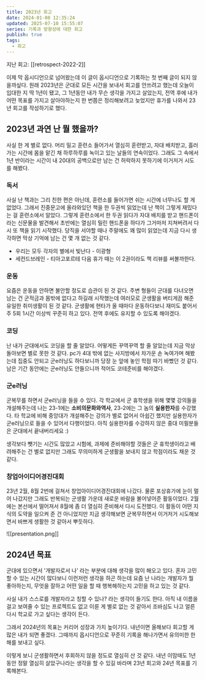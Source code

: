```yaml
---
title: 2023년 회고
date: 2024-01-08 12:35:24
updated: 2025-07-10 15:55:07
series: 기록과 방향성에 대한 회고
publish: true
tags:
  - 회고
---
```

지난 회고: [[retrospect-2022-2]]

이제 막 옵시디언으로 넘어왔는데 이 글이 옵시디언으로 기록하는 첫 번째 글이 되지 않을까싶다. 원래 2023년은 군대로 모든 시간을 보내서 회고를 안쓰려고 했는데 오늘이 입대한 지 딱 1년이 됐고, 그 1년동안 내가 무슨 생각을 가지고 살았는지, 전역 후에 내가 어떤 목표를 가지고 살아야하는지 한 번쯤은 정리해보려고 늦었지만 휴가를 나와서 23년 회고를 작성하기로 했다.
## 2023년 과연 난 뭘 했을까?
사실 한 게 별로 없다. 머리 밀고 훈련소 들어가서 열심히 훈련받고, 자대 배치받고, 흘러가는 시간에 몸을 맡긴 채 하루하루를 녹이고 있는 날들의 연속이었다. 그래도 그 속에서 1년 반이라는 시간이 내 20대의 공백으로만 남는 건 허락하지 못하기에 이거저거 시도를 해봤다.
### 독서
사실 난 책과는 그리 친한 편은 아닌데, 훈련소를 들어가면 쉬는 시간에 너무나도 할 게 없었다. 그래서 진중문고에 올라와있던 책을 한 두권씩 읽었는데 난 책이 그렇게 재밌다는 걸 훈련소에서 알았다. 그렇게 훈련소에서 한 두권 읽다가 자대 배치를 받고 핸드폰이라는 신문물을 발견해서 초반에는 열심히 밀린 핸드폰을 하다가 그거마저 지쳐버려서 다시 또 책을 읽기 시작했다. 당직을 서야할 때나 주말에도 꽤 많이 읽었는데 지금 다시 생각하면 막상 기억에 남는 건 몇 개 없는 것 같다.
- 우리는 모두 각자의 별에서 빛난다 - 이광형
- 세컨드브레인 - 티아고포르테
다음 휴가 때는 이 2권이라도 책 리뷰를 써볼까한다.
### 운동
요즘은 운동을 안하면 불안할 정도로 습관이 된 것 같다. 주변 형들이 군대를 다녀오면 남는 건 군적금과 몸밖에 없다고 하길래 시작했는데 여러모로 군생활을 버티게끔 해준 유일한 취미생활이 된 것 같다. 군생활에 현타가 올 때마다 운동하다보니 재미도 붙어서 주 5회 1시간 이상씩 꾸준히 하고 있다. 전역 후에도 유지할 수 있도록 해야겠다.
### 코딩
난 내가 군대에서도 코딩을 할 줄 알았다. 어떻게든 꾸역꾸역 할 줄 알았는데 지금 막상 돌아보면 별로 못한 것 같다. pc가 4대 밖에 없는 사지방에서 차가운 손 녹여가며 해봤는데 집중도 안되고 군e러닝도 하다보니까 당장 눈 앞에 놓인 학점 따기 바빴던 것 같다. 남은 기간 동안에는 군e러닝도 안들으니까 적어도 코테준비를 해야겠다.
### 군e러닝
군복무를 하면서 군e러닝을 들을 수 있다. 각 학교에서 군 휴학생을 위해 몇몇 강의들을 개설해주는데 나는 23-1에는 **소비의문화와역사**, 23-2에는 그 놈의 **실용한자**를 수강했다. 타 학교에 비해 중앙대가 개설해주는 강의가 별로 없어서 아쉽긴 했지만 실용한자가 군e러닝으로 들을 수 있어서 다행이었다. 아직 실용한자를 수강하지 않은 중대 미필분들은 군대에서 끝내버리세요 :)

생각보다 뺏기는 시간도 많았고 시험에, 과제에 준비해야할 것들은 군 휴학생이라고 배려해주는 건 별로 없지만 그래도 무의미하게 군생활을 보내지 않고 학점이라도 채운 것 같다.
### 창업아이디어경진대회
23년 2월, 8월 2번에 걸쳐서 창업아이디어경진대회에 나갔다. 물론 포상휴가에 눈이 멀어 나갔지만 그래도 반복되는 군생활 가운데 새로운 바람을 불어넣어준 활동이었다. 2월에는 본선에서 떨어져서 8월에 좀 더 열심히 준비해서 다시 도전했다. 이 활동이 어떤 지식의 도약을 일으켜 준 건 아니었지만 지금 생각해보면 군복무하면서 이거저거 시도해보면서 바쁘게 생활한 것 같아서 뿌듯하다.

![[presentation.png]]
## 2024년 목표
군대에 있으면서 '개발자로서 나' 라는 부분에 대해 생각을 많이 해오고 있다. 혼자 고민할 수 있는 시간이 많다보니 이런저런 생각을 하곤 하는데 요즘 난 나라는 개발자가 뭘 좋아하는지, 무엇을 잘하고 어떤 일을 할 때 행복해하는지 고민을 하고 있는 것 같다.

사실 내가 스스로를 개발자라고 칭할 수 있나? 라는 생각이 들기도 한다. 아직 내 이름을 걸고 보여줄 수 있는 프로젝트도 없고 이룬 게 별로 없는 것 같아서 조바심도 나고 얼른 다시 학교로 가고 싶다는 생각이 든다.

그래서 2024년의 목표는 커리어 성장과 가치 높이기다. 내년이면 올해보다 회고할 게 많은 내가 되면 좋겠다. 그때까지 옵시디언으로 꾸준히 기록을 해나가면서 유의미한 한 해를 보내고 싶다.

이렇게 보니 군생활하면서 후회하지 않을 정도로 열심히 산 것 같다. 내년 이맘때도 1년 동안 정말 열심히 살았구나라는 생각을 할 수 있길 바라며 23년 회고와 24년 목표를 기록해본다.
